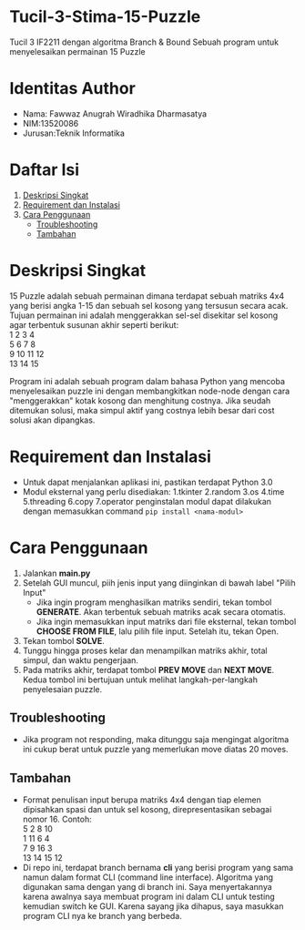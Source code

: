 # Tucil-3-Stima-15-Puzzle
Tucil 3 IF2211 dengan algoritma Branch &amp; Bound
Sebuah program untuk menyelesaikan permainan 15 Puzzle

# Identitas Author
- Nama: Fawwaz Anugrah Wiradhika Dharmasatya
- NIM:13520086
- Jurusan:Teknik Informatika

# Daftar Isi
1. [Deskripsi Singkat](#deskripsi-singkat)
2. [Requirement dan Instalasi](#requirement-dan-instalasi)
3. [Cara Penggunaan](#cara-penggunaan)
   - [Troubleshooting](#troubleshooting)
   - [Tambahan](#tambahan)

# Deskripsi Singkat
15 Puzzle adalah sebuah permainan dimana terdapat sebuah matriks 4x4 yang berisi angka 1-15 dan sebuah sel kosong yang tersusun secara acak. Tujuan permainan ini adalah menggerakkan sel-sel disekitar sel kosong agar terbentuk susunan akhir seperti berikut:
<br/>1  2  3  4
<br/>5  6  7  8
<br/>9  10 11 12
<br/>13 14 15   

Program ini adalah sebuah program dalam bahasa Python yang mencoba menyelesaikan puzzle ini dengan membangkitkan node-node dengan cara "menggerakkan" kotak kosong dan menghitung costnya. Jika seudah ditemukan solusi, maka simpul aktif yang costnya lebih besar dari cost solusi akan dipangkas.

# Requirement dan Instalasi
- Untuk dapat menjalankan aplikasi ini, pastikan terdapat Python 3.0
- Modul eksternal yang perlu disediakan:
  1.tkinter
  2.random
  3.os
  4.time
  5.threading
  6.copy
  7.operator
  penginstalan  modul dapat dilakukan dengan memasukkan command `pip install <nama-modul>`

# Cara Penggunaan
 1. Jalankan **main.py**
 2. Setelah GUI muncul, piih jenis input yang diinginkan di bawah label "Pilih Input"
    - Jika ingin program menghasilkan matriks sendiri, tekan tombol **GENERATE**. Akan terbentuk sebuah matriks acak secara otomatis.
    - Jika ingin memasukkan input matriks dari file eksternal, tekan tombol **CHOOSE FROM FILE**, lalu pilih file input. Setelah itu, tekan Open.
 3. Tekan tombol **SOLVE**.
 4. Tunggu hingga proses kelar dan menampilkan matriks akhir, total simpul, dan waktu pengerjaan.
 5. Pada matriks akhir, terdapat tombol **PREV MOVE** dan **NEXT MOVE**. Kedua tombol ini bertujuan untuk melihat langkah-per-langkah penyelesaian puzzle.
 

 ## Troubleshooting
 - Jika program not responding, maka ditunggu saja mengingat algoritma ini cukup berat untuk puzzle yang memerlukan move diatas 20 moves.
 ## Tambahan
 - Format penulisan input berupa matriks 4x4 dengan tiap elemen dipisahkan spasi dan untuk sel kosong, direpresentasikan sebagai nomor 16. Contoh:
<br/>5 2 8 10
<br/>1 11 6 4
<br/>7 9 16 3
<br/>13 14 15 12
 - Di repo ini, terdapat branch bernama **cli** yang berisi program yang sama namun dalam format CLI (command line interface). Algoritma yang digunakan sama dengan yang di branch ini. Saya menyertakannya karena awalnya saya membuat program ini dalam CLI untuk testing kemudian switch ke GUI. Karena sayang jika dihapus, saya masukkan program CLI nya ke branch yang berbeda.
